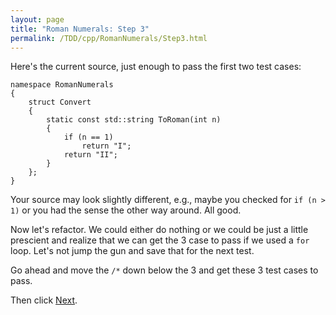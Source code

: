 ```yaml
---
layout: page
title: "Roman Numerals: Step 3"
permalink: /TDD/cpp/RomanNumerals/Step3.html
---
```


Here's the current source, just enough to pass the first two test cases:

```
namespace RomanNumerals
{
    struct Convert
    {
        static const std::string ToRoman(int n)
        {
            if (n == 1)
                return "I";
            return "II";
        }
    };
}
```
Your source may look slightly different, e.g., maybe you checked for ```if (n > 1)``` or you had the sense the other way around.  All good.

Now let's refactor. We could either do nothing or we could be just a little prescient and realize that we can get the 3 case to pass if we used a ```for``` loop.  Let's not jump the gun and save that for the next test.

Go ahead and move the ```/*``` down below the 3 and get these 3 test cases to pass. 

Then click [Next](Step4.html).

